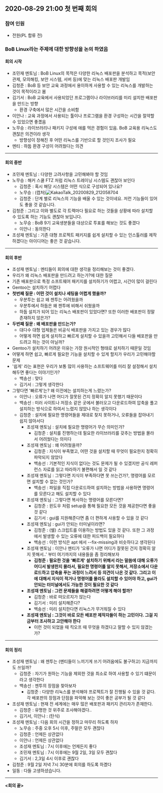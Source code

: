 ## 2020-08-29 21:00 첫 번째 회의
### 참여 인원
- 전원(PL 합류 전)
### BoB Linux라는 주제에 대한 방향성을 논의 하였음
#### 회의 시작
- 조민재 멘토님 : BoB Linux의 목적은 다양한 리눅스 배포판을 분석하고 목적(보안 관제, 모의해킹, 보안 시스템, 서버 등)에 맞는 리눅스 배포판 개발임
- 김청준 : BoB 등 보안 교육 과정에서 용이하게 사용할 수 있는 리눅스를 개발하는 것이 목적이라고 봄
- 김기서 : BoB 교육에서 사용되었던 프로그램이나 라이브러리를 미리 설치한 배포판을 만드는 방향
  - 환경 구축에서 많은 시간을 소비함
- 이안나 : 교육 과정에서 사용되는 툴이나 프로그램을 환경 구성하는 시간을 절약할 수 있었으면 좋곘음
- 노무승 : 라이브러리나 패키지 구성에 애를 먹은 경험이 있음. BoB 교육용 리눅스도 괜찮은 의견이라 생각
  - 방향성이 정해진 후 어떤 리눅스를 기반으로 할 것인지 조사가 필요
- 멘티 : 하둡 환경 구성이 어려웠다는 의견
------
#### 회의 중반
- 조민재 멘토님 : 다양한 고려사항을 고민해봐야 할 것임
- 노무승 : 해커 스쿨 FTZ 처럼 리눅스 트레이닝 시스템도 괜찮아 보인다
  - 김청준 : 혹시 해당 시스템은 어떤 식으로 구성되어 있나요?
  - 노무승 : (캡처)![KakaoTalk_20200829_212058704](https://user-images.githubusercontent.com/67176669/91658756-04bc4580-eb06-11ea-865b-f31b163f5b51.png)
  - 김청준 : 단계 별로 리눅스의 기능을 배울 수 있는 것이네요. 저런 기능들이 있어도 좋을 것 같습니다. 
- 김청준 : 그리고 이와 별도로 각 트랙마다 필요로 하는 것들을 상황에 따라 설치할 수 있도록 하는 기능도 괜찮아 보입니다.  
  - 노무승 : BoB 9기 교육생분들을 대상으로 투표를 해보는 것도 좋겠다
  - 이안나 : 동의한다
- 조성재 멘토님 : 기존 대형 프로젝트 패키지를 쉽게 설치할 수 있는 인스톨러를 제작하겠다는 아이디어는 좋은 것 같습니다.
-----
#### 회의 후반
- 조성재 멘토님 : 멘티들이 회의에 대한 생각을 정리해보는 것이 좋겠다.
- 우리가 왜 리눅스 배포판을 만드려고 하는가?에 대한 질문
- 기존 배포판으로 특정 소프트웨어 패키지를 설치하기가 어렵고, 시간이 많이 걸린다
- Gentoo는 설치하기 어렵다
- **첫번째 질문 : 어떤 것이 설치나 세팅을 어렵게 했을까?**
  - 우분투는 쉽고 왜 젠투는 어려웠을까
  - 우분투에서 하둡은 왜 젠투에 비해서 쉬웠을까
  - 하둡 설치가 되어 있는 리눅스 배포판이 있었다면? 또한 이러한 배포판이 정말 존재하지 않은가?
- **두번째 질문 : 왜 배포판을 만드는가?**
  - 대다수 대형 업체들은 비공식 배포판을 가지고 있는 경우가 많다
  - 어떻게 하면 쉽게 설치하고 빠르게 설치할 수 있을까 고민해서 다들 배포판을 만드려고 하는 것이 아닐까?
- Gentoo가 설치하기 어려운 이유는 가장 원시적인 형태로 설치하기 때문일 것임
- 어떻게 하면 쉽고, 빠르게 필요한 기능을 설치할 수 있게 할지가 우리가 고민해야할 문제
- '쉽게' 라는 표현은 우리가 보통 많이 사용하는 소프트웨어를 미리 잘 설정해서 설치해두면 좋다는 이야기인가?
  - 백송선 : 맞다
  - 김기서 : 그렇게 생각한다 
- 그렇다면 '빠르게'는? 왜 이전에는 설치하는게 느렸는가?
   - 이안나 : 오류가 나면 어디가 잘못된 건지 정확히 알지 못했기 때문이다
   - 백송선 : 미러 사이트나 저장소 같은 곳에서 불러오고 다운로드하여 압축을 풀고 설치하는 방식으로 하여서 느렸지 않았나 하는 생각이다
   - 김청준 : 설치에 필요한 명령어들을 제대로 찾지 못하거나, 오류들을 잡아내기 쉽지 않아서다
     - 조성재 멘토님 : 설치에 필요한 명령어가 무슨 의미인가?
       - 김청준 : 설치를 진행하는데 필요한 라이브러리를 갖추는 방법을 몰라서 어려웠다는 의미다
     - 조성재 멘토님 : 왜 어려웠을까?
       - 김청준 : 지식이 부족했고, 어떤 것을 설치할 때 무엇이 필요한지 정확히 파악되지 않았다
       - 백송선 : 기본적인 지식이 없다는 것도 문제가 될 수 있겠지만  공식 레퍼런스 자료를 읽고 따라하기 불편해서 일 것 같다
     - 조성재 멘토님 : 그렇다면 지식이 부족하다면 못 쓰는건가?, 명령어를 모르면 설치할 수 없는 것인가?
       - 백송선 : 파일을 직접 다운로드하여 설치하는 방법을 사용하면 명령어를 모른다고 해도 설치할 수 있다
     - 조성재 멘토님 : 그렇다면 복사하는 명령어를 모른다면?
       - 김청준 : 윈도우 처럼 setup을 통해 필요한 모든 것을 제공한다면 좋을 것 같다
       - 김기서 : gui를 지원해준다면 좀 더 편하게 사용할 수 있을 것 같다
     - 조성재 멘토님 : gui가 안되는 터미널이라면?
       - 김청준 : (쉘) 스크립트를 이용하는 방법도 있을 것 같다. 또한 그 과정에서 발생할 수 있는 오류에 대한 피드백이 필요하다
       - 백송선 : 이런 방식은 apt 에서 --fix-missing과 비슷하다고 생각된다
     - 조성재 멘토님 : 이안나 멘티가 '오류가 나면 어디가 잘못된 건지 정확히 알지 못해서..' 부터 여기까지의 내용들을 좀 정리해보자
         - **김청준 : 필요한 것을 '빠르게' 설치하기 위해서 라는 말씀에 대해 오류가 어디서 발생한지 몰라서, 필요한 명령어를 알지 못해서, 저장소에서 다운로드하고 압축을 푸는 과정이 느려서 등 의견이 나온 것 같다. 그리고 이에 대해서 지식이 적거나 명령어를 몰라도 설치할 수 있어야 하고, gui가 안되는 터미널에서도 가능한 것이 필요한 것 같다**
     - **조성재 멘토님 : 그런 문제들을 해결하려면 어떻게 해야 할까?**
         - 김청준 : 바로 떠오르지가 않는다
         - 김기서 : 미리 설치해준다?
         - 백송선 : 미리 설치한다면 리눅스가 무거워질 수 있다
     - **조성재 멘토님 : 그것이 바로 모든 배포판 제작자들이 하는 고민이다. 그걸 지금부터 조사하고 고안해야 한다**
       - 이런 것이 되었을 때 킥오프 때 무엇을 하겠다고 말할 수 있지 않겠는가?
-----
#### 회의 정리
- 조성재 멘토님 : 왜 젠투는 (멘티들이 느끼기게 쓰기 어려움에도 불구하고) 지금까지도 쓰일까?
  - 김청준 : 자기가 원하는 기능을 제외한 것을 최소로 하여 사용할 수 있기 떄문이라고 생각한다
  - 백송선 : 젠투의 장점을 찾아보자
    - 김청준 : 다양한 리눅스를 분석해야 프로젝트가 잘 진행될 수 있을 것 같다. 각 배포판의 장점과 단점을 파악해 보는 것이 좋은 공부가 될 것 같다
- 조성재 멘토님 : 현재 전 세계에는 매우 많은 배포판과 패키지 관리자가 존재한다.
  - 김청준 : 유명한 것 위주로 조사해야겠다..
  - 김기서, 이안나 : (탄식)
- 조성재 멘토님 : 다음 회의 시간을 정하고 마무리 하도록 하자
  - 노무승 : 주중 오후 5시 이후, 주말은 모두 괜찮다
  - 김청준 : 언제든 상관없다
  - 이안나 : 언제든 상관없다
  - 조성재 멘토님 : 7시 이후에는 언제든지 좋다
  - 조민재 멘토님 : 7시 이후에는 9월 2일, 3일 모두 괜찮다
  - 김기서 : 2,3일 4시 이후로 괜찮다
- 김청준 : 9월 2일 저녁 7시 30분에 회의를 하도록 하곘다
- 일동 : 다들 고생하셨습니다.
----
**<회의 끝>**
   
